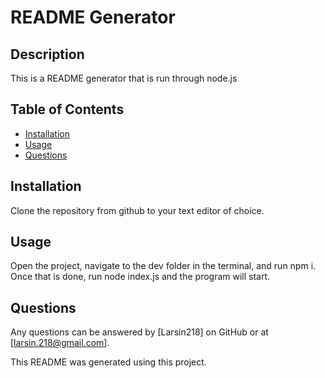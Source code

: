 # README Generator

## Description
This is a README generator that is run through node.js

## Table of Contents
- [Installation](#installation)
- [Usage](#usage)
- [Questions](#questions)

## Installation
Clone the repository from github to your text editor of choice.

## Usage
Open the project, navigate to the dev folder in the terminal, and run npm i. Once that is done, run node index.js and the program will start.

## Questions
Any questions can be answered by [Larsin218] on GitHub or at [larsin.218@gmail.com].

This README was generated using this project.